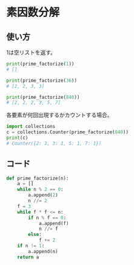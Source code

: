 # 素因数分解
## 使い方

1は空リストを返す。
```Python
print(prime_factorize(1))
# []

print(prime_factorize(36))
# [2, 2, 3, 3]

print(prime_factorize(840))
# [2, 2, 2, 3, 5, 7]
```

各要素が何回出現するかカウントする場合。
```Python
import collections
c = collections.Counter(prime_factorize(840))
print(c)
# Counter({2: 3, 3: 1, 5: 1, 7: 1})
```

## コード
```Python
def prime_factorize(n):
    a = []
    while n % 2 == 0:
        a.append(2)
        n //= 2
    f = 3
    while f * f <= n:
        if n % f == 0:
            a.append(f)
            n //= f
        else:
            f += 2
    if n != 1:
        a.append(n)
    return a
```
